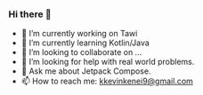 ### Hi there 👋


- 🔭 I’m currently working on Tawi
- 🌱 I’m currently learning Kotlin/Java
- 👯 I’m looking to collaborate on ...
- 🤔 I’m looking for help with real world problems.
- 💬 Ask me about Jetpack Compose.
- 📫 How to reach me: kkevinkenei9@gmail.com
